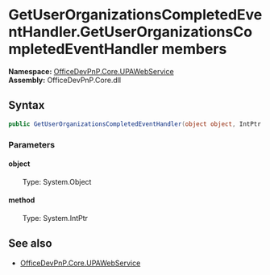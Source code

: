 # GetUserOrganizationsCompletedEventHandler.GetUserOrganizationsCompletedEventHandler members 
  

**Namespace:** [OfficeDevPnP.Core.UPAWebService](OfficeDevPnP.Core.UPAWebService.md)  
**Assembly:** OfficeDevPnP.Core.dll  
## Syntax
```C#
public GetUserOrganizationsCompletedEventHandler(object object, IntPtr method)
```
### Parameters
#### object  
&emsp;&emsp;Type: System.Object  
#### method  
&emsp;&emsp;Type: System.IntPtr  
## See also
- [OfficeDevPnP.Core.UPAWebService](OfficeDevPnP.Core.UPAWebService.md)

